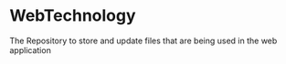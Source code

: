 # WebTechnology
The Repository to store and update files that are being used in the web application
